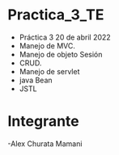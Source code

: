# Practica_3_TE

* Práctica 3 20 de abril 2022
* Manejo de MVC.
* Manejo de objeto Sesión
* CRUD.
* Manejo de servlet
* java Bean
* JSTL
  

# Integrante

  -Alex Churata Mamani

